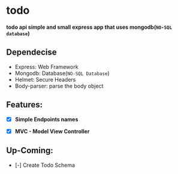 # todo
**todo api simple and small express app that uses mongodb(`NO-SQL database`)**

## Dependecise
- Express: Web Framework
- Mongodb: Database(`NO-SQL Database`)
- Helmet: Secure Headers
- Body-parser: parse the body object

## Features:
- [x] **Simple Endpoints names**
- [x] **MVC - Model View Controller**


## Up-Coming:
- [-] Create Todo Schema
